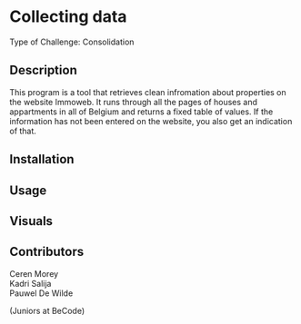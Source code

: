 # Collecting data
Type of Challenge: Consolidation

<h2>Description</h2>
This program is a tool that retrieves clean infromation about properties on the website Immoweb.
It runs through all the pages of houses and appartments in all of Belgium and returns a fixed 
table of values. If the information has not been entered on the website, you also get an indication
of that.

<h2>Installation</h2>


<h2>Usage</h2>


<h2>Visuals</h2>


<h2>Contributors</h2>

Ceren Morey  
Kadri Salija  
Pauwel De Wilde

(Juniors at BeCode)
